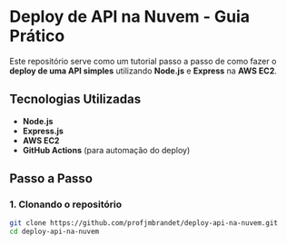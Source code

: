 # Deploy de API na Nuvem - Guia Prático

Este repositório serve como um tutorial passo a passo de como fazer o **deploy de uma API simples** utilizando **Node.js** e **Express** na **AWS EC2**.

## Tecnologias Utilizadas

- **Node.js**
- **Express.js**
- **AWS EC2**
- **GitHub Actions** (para automação do deploy)

## Passo a Passo

### 1. Clonando o repositório

```bash
git clone https://github.com/profjmbrandet/deploy-api-na-nuvem.git
cd deploy-api-na-nuvem
